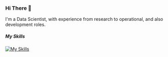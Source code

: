 ### Hi There 👋

I'm a Data Scientist, with experience from research to operational, and also development roles.

##### My Skills
[![My Skills](https://skillicons.dev/icons?i=py,aws,gcp,sklearn,tensorflow,pytorch,postgres&perline=3)](https://skillicons.dev)


<!--
**joon-kc/joon-kc** is a ✨ _special_ ✨ repository because its `README.md` (this file) appears on your GitHub profile.

Here are some ideas to get you started:

- 🔭 I’m currently working on ...
- 🌱 I’m currently learning ...
- 👯 I’m looking to collaborate on ...
- 🤔 I’m looking for help with ...
- 💬 Ask me about ...
- 📫 How to reach me: ...
- 😄 Pronouns: ...
- ⚡ Fun fact: ...
-->
